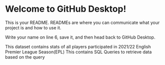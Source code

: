 # Welcome to GitHub Desktop!

This is your README. READMEs are where you can communicate what your project is and how to use it.

Write your name on line 6, save it, and then head back to GitHub Desktop.

This dataset contains stats of all players participated in 
2021/22 English Premier League Season(EPL)
This contains SQL Queries to retrieve data based on the query